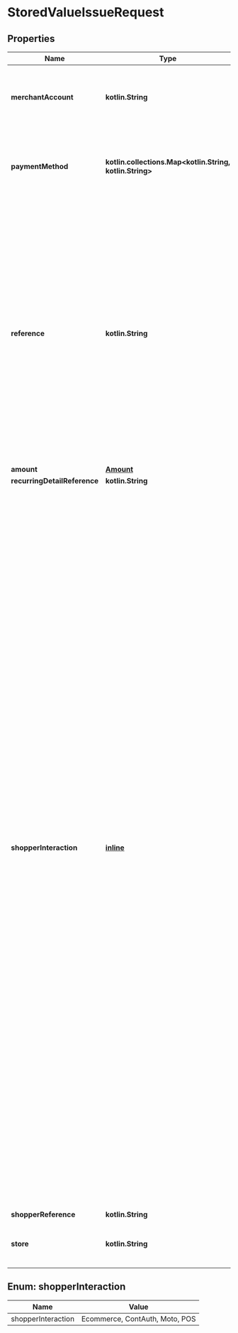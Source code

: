 
# StoredValueIssueRequest

## Properties
Name | Type | Description | Notes
------------ | ------------- | ------------- | -------------
**merchantAccount** | **kotlin.String** | The merchant account identifier, with which you want to process the transaction. | 
**paymentMethod** | **kotlin.collections.Map&lt;kotlin.String, kotlin.String&gt;** | The collection that contains the type of the payment method and its specific information if available | 
**reference** | **kotlin.String** | The reference to uniquely identify a payment. This reference is used in all communication with you about the payment status. We recommend using a unique value per payment; however, it is not a requirement. If you need to provide multiple references for a transaction, separate them with hyphens (\&quot;-\&quot;). Maximum length: 80 characters. | 
**amount** | [**Amount**](Amount.md) |  |  [optional]
**recurringDetailReference** | **kotlin.String** |  |  [optional]
**shopperInteraction** | [**inline**](#ShopperInteraction) | Specifies the sales channel, through which the shopper gives their card details, and whether the shopper is a returning customer. For the web service API, Adyen assumes Ecommerce shopper interaction by default.  This field has the following possible values: * &#x60;Ecommerce&#x60; - Online transactions where the cardholder is present (online). For better authorisation rates, we recommend sending the card security code (CSC) along with the request. * &#x60;ContAuth&#x60; - Card on file and/or subscription transactions, where the cardholder is known to the merchant (returning customer). If the shopper is present (online), you can supply also the CSC to improve authorisation (one-click payment). * &#x60;Moto&#x60; - Mail-order and telephone-order transactions where the shopper is in contact with the merchant via email or telephone. * &#x60;POS&#x60; - Point-of-sale transactions where the shopper is physically present to make a payment using a secure payment terminal. |  [optional]
**shopperReference** | **kotlin.String** |  |  [optional]
**store** | **kotlin.String** | The physical store, for which this payment is processed. |  [optional]


<a name="ShopperInteraction"></a>
## Enum: shopperInteraction
Name | Value
---- | -----
shopperInteraction | Ecommerce, ContAuth, Moto, POS



